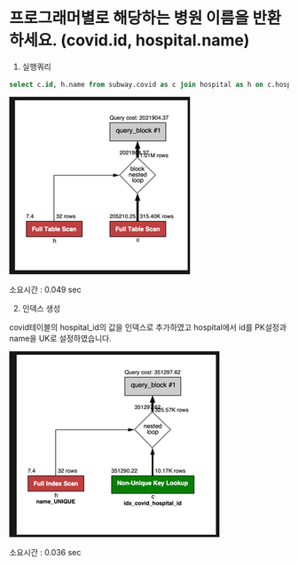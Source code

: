 # 프로그래머별로 해당하는 병원 이름을 반환하세요. (covid.id, hospital.name)
1. 실행쿼리

```sql
select c.id, h.name from subway.covid as c join hospital as h on c.hospital_id = h.id;
```

![인덱스생성전](./step2_before_index.png)

소요시간 : 0.049 sec

2. 인덱스 생성

covid테이블의 hospital_id의 값을 인덱스로 추가하였고 hospital에서 id를 PK설정과 name을 UK로 설정하였습니다.

![인덱스생성후](./step2_after_index.png)

소요시간 : 0.036 sec

